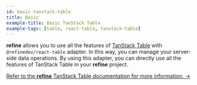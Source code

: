 ```yaml
---
id: basic-tanstack-table
title: Basic
example-title: Basic TanStack Table
example-tags: [table, react-table, tanstack-table]
---
```


**refine** allows you to use all the features of [TanStack Table](https://tanstack.com/table) with `@refinedev/react-table` adapter. In this way, you can manage your server-side data operations. By using this adapter, you can directly use all the features of TanStack Table in your **refine** project.

[Refer to the **refine** TanStack Table documentation for more information. →](/docs/packages/documentation/tanstack-table/introduction)

<CodeSandboxExample path="table-react-table-basic" />
